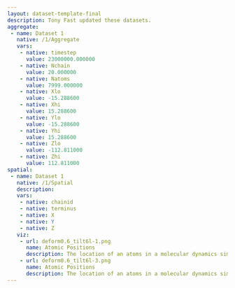 ```yaml
---
layout: dataset-template-final
description: Tony Fast updated these datasets.
aggregate: 
 - name: Dataset 1
   native: /1/Aggregate
   vars: 
    - native: timestep
      value: 23000000.000000
    - native: Nchain
      value: 20.000000
    - native: Natoms
      value: 7999.000000
    - native: Xlo
      value: -15.288600
    - native: Xhi
      value: 15.288600
    - native: Ylo
      value: -15.288600
    - native: Yhi
      value: 15.288600
    - native: Zlo
      value: -112.811000
    - native: Zhi
      value: 112.811000
spatial: 
 - name: Dataset 1
   native: /1/Spatial
   description: 
   vars: 
    - native: chainid
    - native: terminus
    - native: X
    - native: Y
    - native: Z
   viz: 
    - url: deform0.6_tilt6l-1.png
      name: Atomic Positions
      description: The location of an atoms in a molecular dynamics simulation.
    - url: deform0.6_tilt6l-3.png
      name: Atomic Positions
      description: The location of an atoms in a molecular dynamics simulation.
---
```

